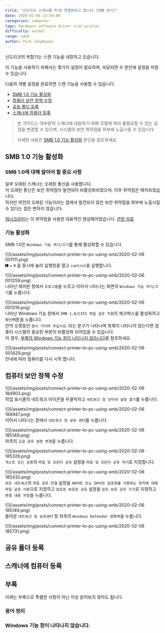 ```yaml
---
title: "신도리코 스캐너를 PC와 연결하려고 합니다.(SMB 방식)"
date: 2020-02-05 23:54:00
categories: computer
tags: hardware software driver scan printer
difficulty: normal
range: sdok
author: Park Jonghyeon
---
```


신도리코의 복합기는 스캔 기능을 내장하고 있습니다.

이 기능을 사용하기 위해서는 몇가지 설정이 필요하며, 숙달되면 수 분안에 설정을 마칠 수 있습니다.  

다음의 개별 설정을 완료하면 스캔 기능을 사용할 수 있습니다.  
* [SMB 1.0 기능 활성화](#SMB-10-기능-활성화)
* [컴퓨터 보안 정책 수정](#컴퓨터-보안-정책-수정)
* [공유 폴더 등록](#공유-폴더-등록)
* [스캐너에 컴퓨터 등록](#스캐너에-컴퓨터-등록)

> 본 가이드는 대부분의 스캐너에 대응하기 위해 모델에 따라 불필요할 수 있는 설정을 변경할 수 있으며, 시스템의 보안 취약점을 외부에 노출시킬 수 있습니다.  
>  
> 자세한 내용은 [SMB 1.0 기능 활성화](#SMB-10-기능-활성화) 문단을 참조하세요.

## SMB 1.0 기능 활성화
### SMB 1.0에 대해 알아야 할 중요 사항
일부 오래된 스캐너는 오래된 통신을 사용합니다.  
이 오래된 통신은 보안 취약점이 발견되어 비활성화되었으며, 이후 취약점은 패치되었습니다.  
하지만 여전히 오래된 기능이라는 점에서 발견되지 않은 보안 취약점을 외부에 노출시킬 수 있다는 점은 변하지 않습니다.  

[워너크라이](https://namu.wiki/w/%EC%9B%8C%EB%84%88%ED%81%AC%EB%9D%BC%EC%9D%B4)는 이 취약점을 사용한 대표적인 랜섬웨어였습니다. [관련 자료](https://asec.ahnlab.com/1212)

### 기능 활성화
SMB 1.0은 `Windows 기능 켜기/끄기`를 통해 활성화할 수 있습니다.

![](/assets/img/posts/connect-printer-to-pc-using-smb/2020-02-06 001111.png)  
<img src="/assets/img/commons/windows.svg" width="10px" height="10px"> + `R` 을 동시에 눌러 실행창을 열고 `control`을 실행합니다.  

![](/assets/img/posts/connect-printer-to-pc-using-smb/2020-02-06 001259.png)  
나타난 제어판 창에서 `프로그램`을 누르고 이어서 나타나는 화면의 `Windows 기능 켜기/끄기`를 누릅니다.  

![](/assets/img/posts/connect-printer-to-pc-using-smb/2020-02-06 001319.png)  
나타난 Windows 기능 창에서 `SMB 1.0/CIFS 파일 공유 지원`의 체크박스를 활성화하고 `확인`버튼을 누릅니다.  
만약 오랫동안 `잠시 기다려 주십시오.`라는 문구가 나타나며 목록이 나타나지 않는다면 컴퓨터 시스템의 중요한 부분이 비활성화 되어있을 수 있습니다.  
이 경우, [부록의 Windows 기능 창이 나타나지 않습니다](#windows-기능-창이-나타나지-않습니다)를 참조하세요.

![](/assets/img/posts/connect-printer-to-pc-using-smb/2020-02-06 001429.png)  
안내에 따라 컴퓨터를 다시 시작 합니다.  

## 컴퓨터 보안 정책 수정
![](/assets/img/posts/connect-printer-to-pc-using-smb/2020-02-06 184903.png)  
작업 표시줄의 네트워크 아이콘을 우클릭하고 `네트워크 및 인터넷 설정 열기`를 누릅니다.  

![](/assets/img/posts/connect-printer-to-pc-using-smb/2020-02-06 184947.png)  
이어서 나타나는 창에서 `네트워크 및 공유 센터`를 누릅니다.  

![](/assets/img/posts/connect-printer-to-pc-using-smb/2020-02-06 185149.png)  
좌측의 `고급 공유 설정 변경`을 누릅니다.  

![](/assets/img/posts/connect-printer-to-pc-using-smb/2020-02-06 185326.png)  
`게스트 또는 공용`의 `파일 및 프린터 공유` 설정을 `파일 및 프린터 공유 켜기`로 지정합니다.  

![](/assets/img/posts/connect-printer-to-pc-using-smb/2020-02-06 185432.png)  
`모든 네트워크`의 `파일 공유 연결` 설정을 `40비트 또는 56비트 암호화를 사용하는 장치에 대해 파일 공유 사용`으로 지정하고 `암호로 보호된 공유` 설정을 `암호 보호 공유 끄기`로 지정하고 `변경 내용 저장`을 누릅니다.  

![](/assets/img/posts/connect-printer-to-pc-using-smb/2020-02-06 185149.png)  
돌아온 `네트워크 및 공유센터` 창 좌측의 `Windows Defender 방화벽`을 누릅니다.  

![](/assets/img/posts/connect-printer-to-pc-using-smb/2020-02-06 185731.png)  

## 공유 폴더 등록
## 스캐너에 컴퓨터 등록
## 부록
아래는 부록으로 특별한 사항이 아닌 이상 읽어보지 않아도 됩니다.  
### 용어 정리
### Windows 기능 창이 나타나지 않습니다.
